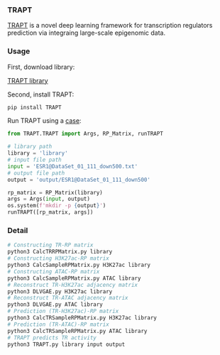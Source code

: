 ### TRAPT

[TRAPT](http://www.licpathway.net/TRAPT) is a novel deep learning framework for transcription regulators prediction via integraing large-scale epigenomic data.

### Usage

First, download library: 

[TRAPT library](http://www.licpathway.net/TRAPT/download)


Second, install TRAPT:

```sh
pip install TRAPT
```

Run TRAPT using a [case](http://www.licpathway.net/TRAPT/download/ESR1@DataSet_01_111_down500.txt):

```python
from TRAPT.TRAPT import Args, RP_Matrix, runTRAPT

# library path
library = 'library'
# input file path
input = 'ESR1@DataSet_01_111_down500.txt'
# output file path
output = 'output/ESR1@DataSet_01_111_down500'

rp_matrix = RP_Matrix(library)
args = Args(input, output)
os.system(f'mkdir -p {output}')
runTRAPT([rp_matrix, args])
```

### Detail

```sh
# Constructing TR-RP matrix
python3 CalcTRRPMatrix.py library
# Constructing H3K27ac-RP matrix
python3 CalcSampleRPMatrix.py H3K27ac library
# Constructing ATAC-RP matrix
python3 CalcSampleRPMatrix.py ATAC library
# Reconstruct TR-H3K27ac adjacency matrix
python3 DLVGAE.py H3K27ac library
# Reconstruct TR-ATAC adjacency matrix
python3 DLVGAE.py ATAC library
# Prediction (TR-H3K27ac)-RP matrix
python3 CalcTRSampleRPMatrix.py H3K27ac library
# Prediction (TR-ATAC)-RP matrix
python3 CalcTRSampleRPMatrix.py ATAC library
# TRAPT predicts TR activity
python3 TRAPT.py library input output
```